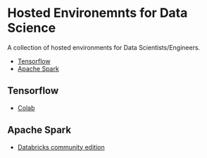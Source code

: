 # Hosted Environemnts for Data Science
A collection of hosted environments for Data Scientists/Engineers.

- [Tensorflow](#tensorflow)
- [Apache Spark](#apache-spark)

## Tensorflow
- [Colab](https://colab.research.google.com)

## Apache Spark
- [Databricks community edition](https://community.cloud.databricks.com)
